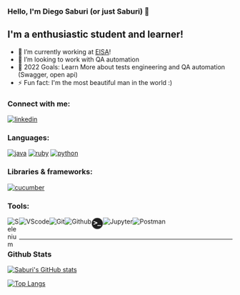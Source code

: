 ### Hello, I'm Diego Saburi (or just Saburi) 👋


## I'm a enthusiastic student and learner!

- 🔭 I’m currently working at [EISA][website]!
- 🌱 I’m looking to work with QA automation
- 🥅 2022 Goals: Learn More about tests engineering and QA automation (Swagger, open api)
- ⚡ Fun fact: I'm the most beautiful man in the world :)

### Connect with me:

[![linkedin](https://img.shields.io/static/v1?label=&message=LinkedIn&color=0077B5&style=flat&logo=linkedin)](https://www.linkedin.com/in/diego-saburi/)
<br />  

### Languages:
[![java](https://img.shields.io/static/v1?label=&message=Java&color=orange&style=flat&logo=Java)](https://github.com/DiegoSaburi)
[![ruby](https://img.shields.io/static/v1?label=&message=Ruby&color=red&style=flat&logo=Ruby)](https://github.com/DiegoSaburi)
[![python](https://img.shields.io/static/v1?label=&message=Python&color=0033BE&style=flat&logo=Python)](https://github.com/DiegoSaburi)
<br />

### Libraries & frameworks:
[![cucumber](https://img.shields.io/static/v1?label=&message=cucumber&color=white&style=flat&logo=cucumber)](https://github.com/DiegoSaburi)

### Tools:
<img align="left" alt="Selenium" width="26px" src="https://seeklogo.com/images/S/selenium-logo-DB9103D7CF-seeklogo.com.png"/>
<img align="left" alt = "VScode" src="http://img.shields.io/static/v1?label=&message=VSCode&color=4f68e8&style=flat&logo=visual-studio-code"/>
<img align="left" alt="Git" src="https://img.shields.io/static/v1?label=&message=Git&color=DB0000&style=flat&logo=git"/>
<img align="left" alt="Github" src="http://img.shields.io/static/v1?label=&message=Github&style=flat&color=gray&logo=github"/>
<img align="left" alt="Terminal" width="26px" src="https://raw.githubusercontent.com/github/explore/80688e429a7d4ef2fca1e82350fe8e3517d3494d/topics/terminal/terminal.png" />
<img align="left" alt="Jupyter" src="http://img.shields.io/static/v1?label=&message=Jupyter&style=flat&color=white&logo=jupyter"/>
<img align="left" alt="Postman" src="https://img.shields.io/static/v1?label=&message=postman&style=flat&color=white&logo=postman"/>
<br />
<br />

---
### Github Stats
[![Saburi's GitHub stats](https://github-readme-stats.vercel.app/api?username=DiegoSaburi&show_icons=true&theme=synthwave)](https://github.com/DiegoSaburi/github-readme-stats)


[![Top Langs](https://github-readme-stats.vercel.app/api/top-langs/?username=DiegoSaburi&theme=synthwave&layout=compact)](https://github.com/DiegoSaburi/github-readme-stats)


[linkedin]: https://www.linkedin.com/in/diego-saburi/
[website]:https://www.linkedin.com/company/eisa-tecnologia/
[github]: https://github.com/DiegoSaburi
